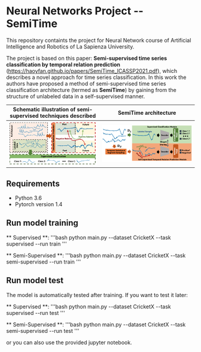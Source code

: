 # Neural Networks Project -- SemiTime

This repository containts the project for Neural Network course of Artificial Intelligence and Robotics of La Sapienza University.

The project is based on this paper: **Semi-supervised time series classification by temporal relation prediction** (https://haoyfan.github.io/papers/SemiTime_ICASSP2021.pdf), which describes a novel approach for time series classification.
In this work the authors have proposed a method of semi-supervised time series classification architecture (termed as **SemiTime**) by gaining from the structure of unlabeled data in a self-supervised manner. 

|Schematic illustration of semi-supervised techniques described| SemiTime architecture|
|--------|--------|
|  ![schematic_illustration](./images/schematic_illustration.png)  |  ![SemiTime_architecture](./images/SemiTime_architecture.png)  |


## Requirements 
* Python 3.6
* Pytorch version 1.4

## Run model training

** Supervised **:
'''bash
python main.py --dataset CricketX --task supervised --run train
'''

** Semi-Supervised **:
'''bash
python main.py --dataset CricketX --task semi-supervised --run train
'''


## Run model test
The model is automatically tested after training. If you want to test it later: 

** Supervised **:
'''bash
python main.py --dataset CricketX --task supervised --run test
'''

** Semi-Supervised **:
'''bash
python main.py --dataset CricketX --task semi-supervised --run test
'''

or you can also use the provided jupyter notebook.